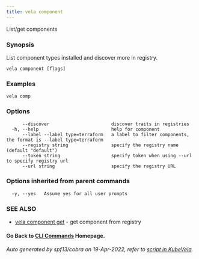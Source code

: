 ```yaml
---
title: vela component
---
```


List/get components

### Synopsis

List component types installed and discover more in registry.

```
vela component [flags]
```

### Examples

```
vela comp
```

### Options

```
      --discover                       discover traits in registries
  -h, --help                           help for component
      --label --label type=terraform   a label to filter components, the format is --label type=terraform
      --registry string                specify the registry name (default "default")
      --token string                   specify token when using --url to specify registry url
      --url string                     specify the registry URL
```

### Options inherited from parent commands

```
  -y, --yes   Assume yes for all user prompts
```

### SEE ALSO


* [vela component get](vela_component_get)	 - get component from registry

#### Go Back to [CLI Commands](vela) Homepage.


###### Auto generated by spf13/cobra on 19-Apr-2022, refer to [script in KubeVela](https://github.com/oam-dev/kubevela/tree/master/hack/docgen).
